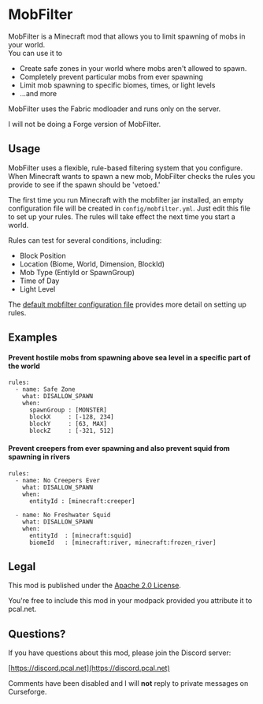 # MobFilter

MobFilter is a Minecraft mod that allows you to limit spawning of mobs in your world.  
You can use it to
* Create safe zones in your world where mobs aren't allowed to spawn.
* Completely prevent particular mobs from ever spawning
* Limit mob spawning to specific biomes, times, or light levels
* ...and more

MobFilter uses the Fabric modloader and runs only on the server.

I will not be doing a Forge version of MobFilter.

## Usage

MobFilter uses a flexible, rule-based filtering system that you configure.  When Minecraft wants to spawn
a new mob, MobFilter checks the rules you provide to see if the spawn should be 'vetoed.'

The first time you run Minecraft with the mobfilter jar installed, an empty configuration file will be
created in `config/mobfilter.yml`.  Just edit this file to set up your rules.  The rules will take effect the
next time you start a world.

Rules can test for several conditions, including:
* Block Position
* Location (Biome, World, Dimension, BlockId)
* Mob Type (EntiyId or SpawnGroup)
* Time of Day
* Light Level

The [default mobfilter configuration file](https://github.com/pcal43/mob-filter/blob/main/src/main/resources/default-mobfilter.yaml)
provides more detail on setting up rules.


## Examples

#### Prevent hostile mobs from spawning above sea level in a specific part of the world

```
rules:
  - name: Safe Zone
    what: DISALLOW_SPAWN
    when:
      spawnGroup : [MONSTER]
      blockX     : [-128, 234]
      blockY     : [63, MAX]
      blockZ     : [-321, 512]
```

#### Prevent creepers from ever spawning and also prevent squid from spawning in rivers

```
rules:
  - name: No Creepers Ever
    what: DISALLOW_SPAWN
    when:
      entityId : [minecraft:creeper]

  - name: No Freshwater Squid
    what: DISALLOW_SPAWN
    when:
      entityId  : [minecraft:squid]
      biomeId   : [minecraft:river, minecraft:frozen_river]
```


## Legal

This mod is published under the [Apache 2.0 License](LICENSE).

You're free to include this mod in your modpack provided you attribute it to pcal.net.

## Questions?

If you have questions about this mod, please join the Discord server:

[https://discord.pcal.net](https://discord.pcal.net)

Comments have been disabled and I will **not** reply to private messages on Curseforge.